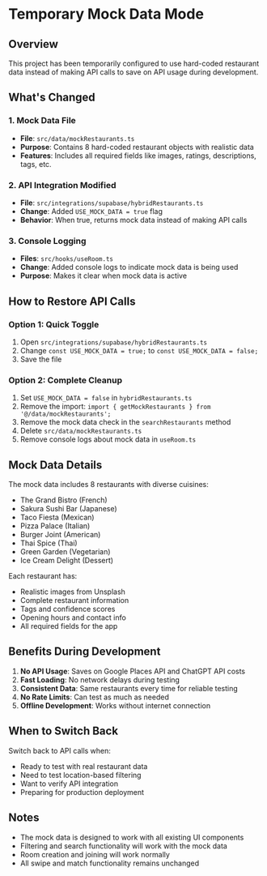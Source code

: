 # Temporary Mock Data Mode

## Overview
This project has been temporarily configured to use hard-coded restaurant data instead of making API calls to save on API usage during development.

## What's Changed

### 1. Mock Data File
- **File**: `src/data/mockRestaurants.ts`
- **Purpose**: Contains 8 hard-coded restaurant objects with realistic data
- **Features**: Includes all required fields like images, ratings, descriptions, tags, etc.

### 2. API Integration Modified
- **File**: `src/integrations/supabase/hybridRestaurants.ts`
- **Change**: Added `USE_MOCK_DATA = true` flag
- **Behavior**: When true, returns mock data instead of making API calls

### 3. Console Logging
- **Files**: `src/hooks/useRoom.ts`
- **Change**: Added console logs to indicate mock data is being used
- **Purpose**: Makes it clear when mock data is active

## How to Restore API Calls

### Option 1: Quick Toggle
1. Open `src/integrations/supabase/hybridRestaurants.ts`
2. Change `const USE_MOCK_DATA = true;` to `const USE_MOCK_DATA = false;`
3. Save the file

### Option 2: Complete Cleanup
1. Set `USE_MOCK_DATA = false` in `hybridRestaurants.ts`
2. Remove the import: `import { getMockRestaurants } from '@/data/mockRestaurants';`
3. Remove the mock data check in the `searchRestaurants` method
4. Delete `src/data/mockRestaurants.ts`
5. Remove console logs about mock data in `useRoom.ts`

## Mock Data Details

The mock data includes 8 restaurants with diverse cuisines:
- The Grand Bistro (French)
- Sakura Sushi Bar (Japanese)
- Taco Fiesta (Mexican)
- Pizza Palace (Italian)
- Burger Joint (American)
- Thai Spice (Thai)
- Green Garden (Vegetarian)
- Ice Cream Delight (Dessert)

Each restaurant has:
- Realistic images from Unsplash
- Complete restaurant information
- Tags and confidence scores
- Opening hours and contact info
- All required fields for the app

## Benefits During Development

1. **No API Usage**: Saves on Google Places API and ChatGPT API costs
2. **Fast Loading**: No network delays during testing
3. **Consistent Data**: Same restaurants every time for reliable testing
4. **No Rate Limits**: Can test as much as needed
5. **Offline Development**: Works without internet connection

## When to Switch Back

Switch back to API calls when:
- Ready to test with real restaurant data
- Need to test location-based filtering
- Want to verify API integration
- Preparing for production deployment

## Notes

- The mock data is designed to work with all existing UI components
- Filtering and search functionality will work with the mock data
- Room creation and joining will work normally
- All swipe and match functionality remains unchanged 